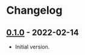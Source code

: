 # Changelog

## [0.1.0] - 2022-02-14

- Initial version.

[0.1.0]: https://github.com/nextest-rs/nextest/releases/tag/nextest-runner-0.1.0
